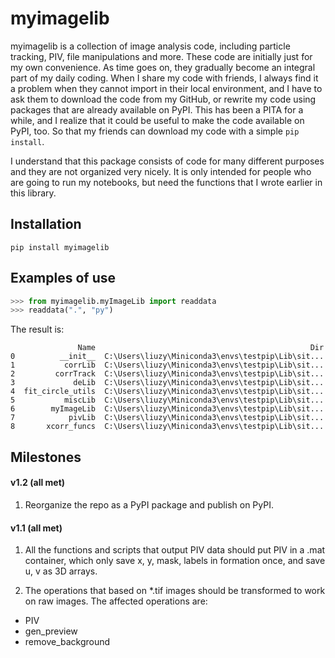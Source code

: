 # myimagelib

myimagelib is a collection of image analysis code, including particle tracking, PIV, file manipulations and more. These code are initially just for my own convenience. As time goes on, they gradually become an integral part of my daily coding. When I share my code with friends, I always find it a problem when they cannot import in their local environment, and I have to ask them to download the code from my GitHub, or rewrite my code using packages that are already available on PyPI. This has been a PITA for a while, and I realize that it could be useful to make the code available on PyPI, too. So that my friends can download my code with a simple `pip install`. 

I understand that this package consists of code for many different purposes and they are not organized very nicely. It is only intended for people who are going to run my notebooks, but need the functions that I wrote earlier in this library. 

## Installation

```
pip install myimagelib
```

## Examples of use

```python
>>> from myimagelib.myImageLib import readdata
>>> readdata(".", "py")
```
The result is:
```
               Name                                                Dir
0          __init__  C:\Users\liuzy\Miniconda3\envs\testpip\Lib\sit...
1           corrLib  C:\Users\liuzy\Miniconda3\envs\testpip\Lib\sit...
2         corrTrack  C:\Users\liuzy\Miniconda3\envs\testpip\Lib\sit...
3             deLib  C:\Users\liuzy\Miniconda3\envs\testpip\Lib\sit...
4  fit_circle_utils  C:\Users\liuzy\Miniconda3\envs\testpip\Lib\sit...
5           miscLib  C:\Users\liuzy\Miniconda3\envs\testpip\Lib\sit...
6        myImageLib  C:\Users\liuzy\Miniconda3\envs\testpip\Lib\sit...
7            pivLib  C:\Users\liuzy\Miniconda3\envs\testpip\Lib\sit...
8       xcorr_funcs  C:\Users\liuzy\Miniconda3\envs\testpip\Lib\sit...
```







## Milestones

#### v1.2 (all met)

1. Reorganize the repo as a PyPI package and publish on PyPI.

#### v1.1 (all met)

1. All the functions and scripts that output PIV data should put PIV in a .mat container, which only save x, y, mask, labels in formation once, and save u, v as 3D arrays. 

2. The operations that based on \*.tif images should be transformed to work on raw images. The affected operations are: 

- PIV
- gen_preview
- remove_background
